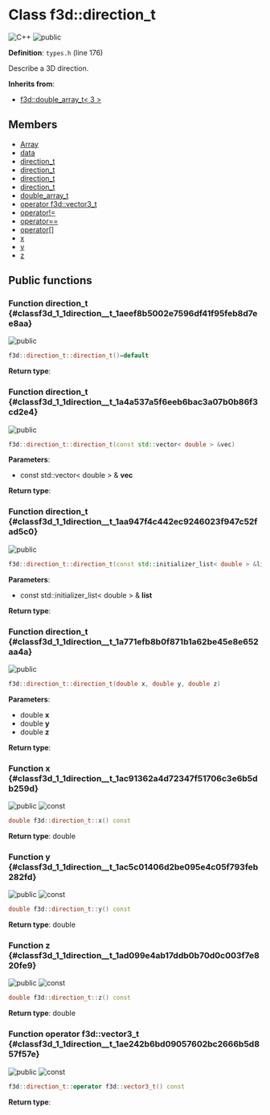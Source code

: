 # Class f3d::direction_t

![][C++]
![][public]

**Definition**: `types.h` (line 176)



Describe a 3D direction.

**Inherits from**:

* [f3d::double\_array\_t\< 3 \>](classf3d_1_1double__array__t.md)

## Members

* [Array](classf3d_1_1double__array__t.md#classf3d_1_1double__array__t_1ab4ec6824918af432b4c7b3fa6ac54792)
* [data](classf3d_1_1double__array__t.md#classf3d_1_1double__array__t_1af27ad47a15ebbfde487ecb7d67ffe0de)
* [direction\_t](classf3d_1_1direction__t.md#classf3d_1_1direction__t_1aeef8b5002e7596df41f95feb8d7ee8aa)
* [direction\_t](classf3d_1_1direction__t.md#classf3d_1_1direction__t_1a4a537a5f6eeb6bac3a07b0b86f3cd2e4)
* [direction\_t](classf3d_1_1direction__t.md#classf3d_1_1direction__t_1aa947f4c442ec9246023f947c52fad5c0)
* [direction\_t](classf3d_1_1direction__t.md#classf3d_1_1direction__t_1a771efb8b0f871b1a62be45e8e652aa4a)
* [double\_array\_t](classf3d_1_1double__array__t.md#classf3d_1_1double__array__t_1a13bdc79ab1512e3105862d0cf06a1e50)
* [operator f3d::vector3\_t](classf3d_1_1direction__t.md#classf3d_1_1direction__t_1ae242b6bd09057602bc2666b5d857f57e)
* [operator!=](classf3d_1_1double__array__t.md#classf3d_1_1double__array__t_1a31aa2831b1185ba168f8b23951bb675b)
* [operator==](classf3d_1_1double__array__t.md#classf3d_1_1double__array__t_1a7a03eb4ac6c40822b820b8acd255e7c3)
* [operator[]](classf3d_1_1double__array__t.md#classf3d_1_1double__array__t_1a0c160f2e0625cce337988dd018e7b6a1)
* [x](classf3d_1_1direction__t.md#classf3d_1_1direction__t_1ac91362a4d72347f51706c3e6b5db259d)
* [y](classf3d_1_1direction__t.md#classf3d_1_1direction__t_1ac5c01406d2be095e4c05f793feb282fd)
* [z](classf3d_1_1direction__t.md#classf3d_1_1direction__t_1ad099e4ab17ddb0b70d0c003f7e820fe9)

## Public functions

### Function direction\_t {#classf3d_1_1direction__t_1aeef8b5002e7596df41f95feb8d7ee8aa}

![][public]


```cpp
f3d::direction_t::direction_t()=default
```








**Return type**: 



### Function direction\_t {#classf3d_1_1direction__t_1a4a537a5f6eeb6bac3a07b0b86f3cd2e4}

![][public]


```cpp
f3d::direction_t::direction_t(const std::vector< double > &vec)
```








**Parameters**:

* const std::vector< double > & **vec**

**Return type**: 



### Function direction\_t {#classf3d_1_1direction__t_1aa947f4c442ec9246023f947c52fad5c0}

![][public]


```cpp
f3d::direction_t::direction_t(const std::initializer_list< double > &list)
```








**Parameters**:

* const std::initializer_list< double > & **list**

**Return type**: 



### Function direction\_t {#classf3d_1_1direction__t_1a771efb8b0f871b1a62be45e8e652aa4a}

![][public]


```cpp
f3d::direction_t::direction_t(double x, double y, double z)
```








**Parameters**:

* double **x**
* double **y**
* double **z**

**Return type**: 



### Function x {#classf3d_1_1direction__t_1ac91362a4d72347f51706c3e6b5db259d}

![][public]
![][const]


```cpp
double f3d::direction_t::x() const
```








**Return type**: double



### Function y {#classf3d_1_1direction__t_1ac5c01406d2be095e4c05f793feb282fd}

![][public]
![][const]


```cpp
double f3d::direction_t::y() const
```








**Return type**: double



### Function z {#classf3d_1_1direction__t_1ad099e4ab17ddb0b70d0c003f7e820fe9}

![][public]
![][const]


```cpp
double f3d::direction_t::z() const
```








**Return type**: double



### Function operator f3d::vector3\_t {#classf3d_1_1direction__t_1ae242b6bd09057602bc2666b5d857f57e}

![][public]
![][const]


```cpp
f3d::direction_t::operator f3d::vector3_t() const
```








**Return type**: 





[public]: https://img.shields.io/badge/-public-brightgreen (public)
[C++]: https://img.shields.io/badge/language-C%2B%2B-blue (C++)
[const]: https://img.shields.io/badge/-const-lightblue (const)
[protected]: https://img.shields.io/badge/-protected-yellow (protected)
[static]: https://img.shields.io/badge/-static-lightgrey (static)